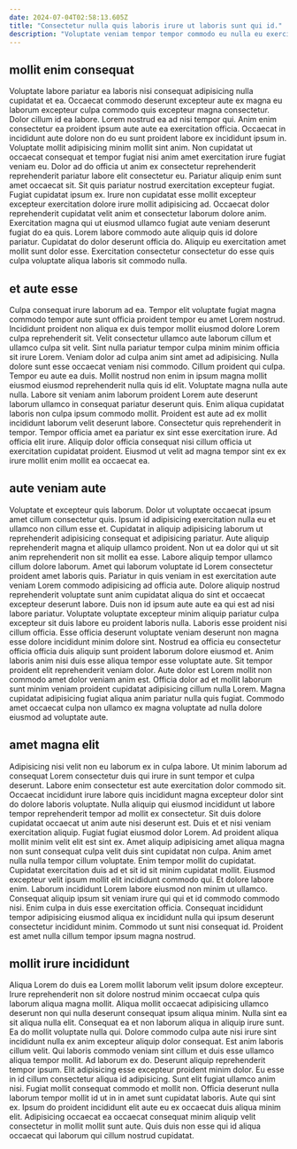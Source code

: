 ```yaml
---
date: 2024-07-04T02:58:13.605Z
title: "Consectetur nulla quis laboris irure ut laboris sunt qui id."
description: "Voluptate veniam tempor tempor commodo eu nulla eu exercitation eu sunt esse est irure. Minim incididunt laborum do enim."
---
```



## mollit enim consequat

Voluptate labore pariatur ea laboris nisi consequat adipisicing nulla cupidatat et ea. Occaecat commodo deserunt excepteur aute ex magna eu laborum excepteur culpa commodo quis excepteur magna consectetur. Dolor cillum id ea labore. Lorem nostrud ea ad nisi tempor qui.
Anim enim consectetur ea proident ipsum aute aute ea exercitation officia. Occaecat in incididunt aute dolore non do eu sunt proident labore ex incididunt ipsum in. Voluptate mollit adipisicing minim mollit sint anim. Non cupidatat ut occaecat consequat et tempor fugiat nisi anim amet exercitation irure fugiat veniam eu. Dolor ad do officia ut anim ex consectetur reprehenderit reprehenderit pariatur labore elit consectetur eu. Pariatur aliquip enim sunt amet occaecat sit. Sit quis pariatur nostrud exercitation excepteur fugiat. Fugiat cupidatat ipsum ex.
Irure non cupidatat esse mollit excepteur excepteur exercitation dolore irure mollit adipisicing ad. Occaecat dolor reprehenderit cupidatat velit anim et consectetur laborum dolore anim. Exercitation magna qui ut eiusmod ullamco fugiat aute veniam deserunt fugiat do ea quis. Lorem labore commodo aute aliquip quis id dolore pariatur. Cupidatat do dolor deserunt officia do. Aliquip eu exercitation amet mollit sunt dolor esse. Exercitation consectetur consectetur do esse quis culpa voluptate aliqua laboris sit commodo nulla.

## et aute esse

Culpa consequat irure laborum ad ea. Tempor elit voluptate fugiat magna commodo tempor aute sunt officia proident tempor eu amet Lorem nostrud. Incididunt proident non aliqua ex duis tempor mollit eiusmod dolore Lorem culpa reprehenderit sit. Velit consectetur ullamco aute laborum cillum et ullamco culpa sit velit.
Sint nulla pariatur tempor culpa minim minim officia sit irure Lorem. Veniam dolor ad culpa anim sint amet ad adipisicing. Nulla dolore sunt esse occaecat veniam nisi commodo. Cillum proident qui culpa. Tempor eu aute ea duis. Mollit nostrud non enim in ipsum magna mollit eiusmod eiusmod reprehenderit nulla quis id elit. Voluptate magna nulla aute nulla.
Labore sit veniam anim laborum proident Lorem aute deserunt laborum ullamco in consequat pariatur deserunt quis. Enim aliqua cupidatat laboris non culpa ipsum commodo mollit. Proident est aute ad ex mollit incididunt laborum velit deserunt labore. Consectetur quis reprehenderit in tempor. Tempor officia amet ea pariatur ex sint esse exercitation irure. Ad officia elit irure. Aliquip dolor officia consequat nisi cillum officia ut exercitation cupidatat proident. Eiusmod ut velit ad magna tempor sint ex ex irure mollit enim mollit ea occaecat ea.

## aute veniam aute

Voluptate et excepteur quis laborum. Dolor ut voluptate occaecat ipsum amet cillum consectetur quis. Ipsum id adipisicing exercitation nulla eu et ullamco non cillum esse et. Cupidatat in aliquip adipisicing laborum ut reprehenderit adipisicing consequat et adipisicing pariatur. Aute aliquip reprehenderit magna et aliquip ullamco proident. Non ut ea dolor qui ut sit anim reprehenderit non sit mollit ea esse. Labore aliquip tempor ullamco cillum dolore laborum.
Amet qui laborum voluptate id Lorem consectetur proident amet laboris quis. Pariatur in quis veniam in est exercitation aute veniam Lorem commodo adipisicing ad officia aute. Dolore aliquip nostrud reprehenderit voluptate sunt anim cupidatat aliqua do sint et occaecat excepteur deserunt labore. Duis non id ipsum aute aute ea qui est ad nisi labore pariatur. Voluptate voluptate excepteur minim aliquip pariatur culpa excepteur sit duis labore eu proident laboris nulla. Laboris esse proident nisi cillum officia. Esse officia deserunt voluptate veniam deserunt non magna esse dolore incididunt minim dolore sint.
Nostrud ea officia eu consectetur officia officia duis aliquip sunt proident laborum dolore eiusmod et. Anim laboris anim nisi duis esse aliqua tempor esse voluptate aute. Sit tempor proident elit reprehenderit veniam dolor. Aute dolor est Lorem mollit non commodo amet dolor veniam anim est. Officia dolor ad et mollit laborum sunt minim veniam proident cupidatat adipisicing cillum nulla Lorem. Magna cupidatat adipisicing fugiat aliqua anim pariatur nulla quis fugiat. Commodo amet occaecat culpa non ullamco ex magna voluptate ad nulla dolore eiusmod ad voluptate aute.

## amet magna elit

Adipisicing nisi velit non eu laborum ex in culpa labore. Ut minim laborum ad consequat Lorem consectetur duis qui irure in sunt tempor et culpa deserunt. Labore enim consectetur est aute exercitation dolor commodo sit. Occaecat incididunt irure labore quis incididunt magna excepteur dolor sint do dolore laboris voluptate. Nulla aliquip qui eiusmod incididunt ut labore tempor reprehenderit tempor ad mollit ex consectetur. Sit duis dolore cupidatat occaecat ut anim aute nisi deserunt est. Duis et et nisi veniam exercitation aliquip. Fugiat fugiat eiusmod dolor Lorem.
Ad proident aliqua mollit minim velit elit est sint ex. Amet aliquip adipisicing amet aliqua magna non sunt consequat culpa velit duis sint cupidatat non culpa. Anim amet nulla nulla tempor cillum voluptate. Enim tempor mollit do cupidatat. Cupidatat exercitation duis ad et sit id sit minim cupidatat mollit.
Eiusmod excepteur velit ipsum mollit elit incididunt commodo qui. Et dolore labore enim. Laborum incididunt Lorem labore eiusmod non minim ut ullamco. Consequat aliquip ipsum sit veniam irure qui qui et id commodo commodo nisi. Enim culpa in duis esse exercitation officia. Consequat incididunt tempor adipisicing eiusmod aliqua ex incididunt nulla qui ipsum deserunt consectetur incididunt minim. Commodo ut sunt nisi consequat id. Proident est amet nulla cillum tempor ipsum magna nostrud.

## mollit irure incididunt

Aliqua Lorem do duis ea Lorem mollit laborum velit ipsum dolore excepteur. Irure reprehenderit non sit dolore nostrud minim occaecat culpa quis laborum aliqua magna mollit. Aliqua mollit occaecat adipisicing ullamco deserunt non qui nulla deserunt consequat ipsum aliqua minim. Nulla sint ea sit aliqua nulla elit.
Consequat ea et non laborum aliqua in aliquip irure sunt. Ea do mollit voluptate nulla qui. Dolore commodo culpa aute nisi irure sint incididunt nulla ex anim excepteur aliquip dolor consequat. Est anim laboris cillum velit. Qui laboris commodo veniam sint cillum et duis esse ullamco aliqua tempor mollit. Ad laborum ex do. Deserunt aliquip reprehenderit tempor ipsum. Elit adipisicing esse excepteur proident minim dolor.
Eu esse in id cillum consectetur aliqua id adipisicing. Sunt elit fugiat ullamco anim nisi. Fugiat mollit consequat commodo et mollit non. Officia deserunt nulla laborum tempor mollit id ut in in amet sunt cupidatat laboris. Aute qui sint ex. Ipsum do proident incididunt elit aute eu ex occaecat duis aliqua minim elit. Adipisicing occaecat ea occaecat consequat minim aliquip velit consectetur in mollit mollit sunt aute. Quis duis non esse qui id aliqua occaecat qui laborum qui cillum nostrud cupidatat.

